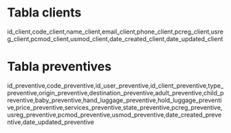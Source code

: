 # Tabla clients

id_client,code_client,name_client,email_client,phone_client,pcreg_client,usreg_client,pcmod_client,usmod_client,date_created_client,date_updated_client

# Tabla preventives

id_preventive,code_preventive,id_user_preventive,id_client_preventive,type_preventive,origin_preventive,destination_preventive,adult_preventive,child_preventive,baby_preventive,hand_luggage_preventive,hold_luggage_preventive,price_preventive,services_preventive,state_preventive,pcreg_preventive,usreg_preventive,pcmod_preventive,usmod_preventive,date_created_preventive,date_updated_preventive
